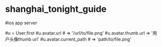shanghai_tonight_guide
======================

#ios app server

#u = User.first
#u.avatar.url # => '/url/to/file.png'
#u.avatar.thumb.url => '用户头像thumb url'
#u.avatar.current_path # => 'path/to/file.png'